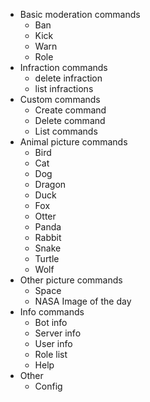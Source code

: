 <!-- v1.0.0 -->

- Basic moderation commands
    - Ban
    - Kick
    - Warn
    - Role
- Infraction commands
    - delete infraction
    - list infractions
- Custom commands
    - Create command
    - Delete command
    - List commands
- Animal picture commands
    - Bird
    - Cat
    - Dog
    - Dragon
    - Duck
    - Fox
    - Otter
    - Panda
    - Rabbit
    - Snake
    - Turtle
    - Wolf
- Other picture commands
    - Space
    - NASA Image of the day
- Info commands
    - Bot info
    - Server info
    - User info
    - Role list
    - Help
- Other
    - Config
